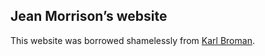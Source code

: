 ## Jean Morrison&rsquo;s website

This website was borrowed shamelessly from [Karl Broman](http://kbroman.org).

